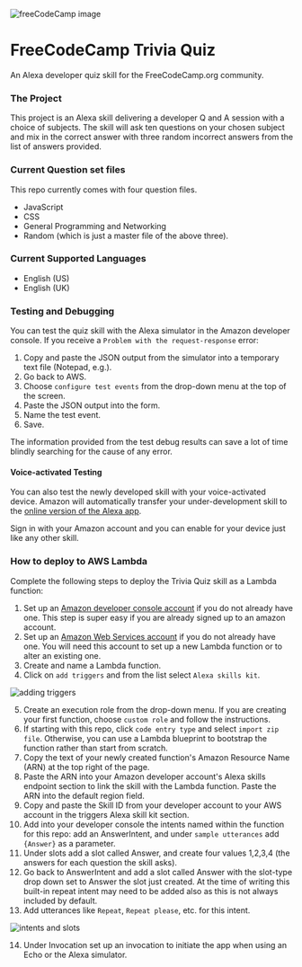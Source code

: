 ![freeCodeCamp image](https://github.com/freecodecamp/freeCodeCampTriviaQuiz/blob/master/images/ffc.jpeg)

# FreeCodeCamp Trivia Quiz
An Alexa developer quiz skill for the FreeCodeCamp.org community.

### The Project
This project is an Alexa skill delivering a developer Q and A session with a choice of subjects. The skill will ask ten questions on your chosen subject and mix in the correct answer with three random incorrect answers from the list of answers provided.

### Current Question set files
This repo currently comes with four question files.
- JavaScript 
- CSS
- General Programming and Networking
- Random (which is just a master file of the above three).

### Current Supported Languages
- English (US)
- English (UK)

### Testing and Debugging
You can test the quiz skill with the Alexa simulator in the Amazon developer console. If you receive a `Problem with the request-response` error:

1. Copy and paste the JSON output from the simulator into a temporary text file (Notepad, e.g.). 
2. Go back to AWS. 
3. Choose `configure test events` from the drop-down menu at the top of the screen.
4. Paste the JSON output into the form.
5. Name the test event.
6. Save.

The information provided from the test debug results can save a lot of time blindly searching for the cause of any error.

#### Voice-activated Testing
You can also test the newly developed skill with your voice-activated device. Amazon will automatically transfer your under-development skill to the [online version of the Alexa app](http://alexa.amazon.com). 

Sign in with your Amazon account and you can enable for your device just like any other skill.

### How to deploy to AWS Lambda
Complete the following steps to deploy the Trivia Quiz skill as a Lambda function:
1. Set up an [Amazon developer console account](https://developer.amazon.com/) if you do not already have one. This step is super easy if you are already signed up to an amazon account.
2. Set up an [Amazon Web Services account](https://aws.amazon.com/) if you do not already have one. You will need this account to set up a new Lambda function or to alter an existing one. 
3. Create and name a Lambda function.
4. Click on `add triggers` and from the list select `Alexa skills kit`.

![adding triggers](https://github.com/OcelotDive/FreeCodeCampTriviaQuiz/blob/master/images/awsTriggers.PNG)

5. Create an execution role from the drop-down menu. If you are creating your first function, choose `custom role` and follow the instructions.
6. If starting with this repo, click `code entry type` and select `import zip file`. Otherwise, you can use a Lambda blueprint to bootstrap the function rather than start from scratch.
7. Copy the text of your newly created function's Amazon Resource Name (ARN) at the top right of the page. 
8. Paste the ARN into your Amazon developer account's Alexa skills endpoint section to link the skill with the Lambda function. Paste the ARN into the default region field. 
9. Copy and paste the Skill ID from your developer account to your AWS account in the triggers Alexa skill kit section.
10. Add into your developer console the intents named within the function for this repo: add an AnswerIntent, and under `sample utterances` add `{Answer}` as a parameter. 
11. Under slots add a slot called Answer, and create four values 1,2,3,4 (the answers for each question the skill asks).
12. Go back to AnswerIntent and add a slot called Answer with the slot-type drop down set to Answer the slot just created. At the time of writing this built-in repeat intent may need to be added also as this is not always included by default.
13. Add utterances like `Repeat`, `Repeat please`, etc. for this intent.

![intents and slots](https://github.com/OcelotDive/FreeCodeCampTriviaQuiz/blob/master/images/slots.PNG)

14. Under Invocation set up an invocation to initiate the app when using an Echo or the Alexa simulator.
